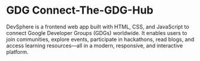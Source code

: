 # GDG Connect-The-GDG-Hub
DevSphere is a frontend web app built with HTML, CSS, and JavaScript to connect Google Developer Groups (GDGs) worldwide. It enables users to join communities, explore events, participate in hackathons, read blogs, and access learning resources—all in a modern, responsive, and interactive platform.
